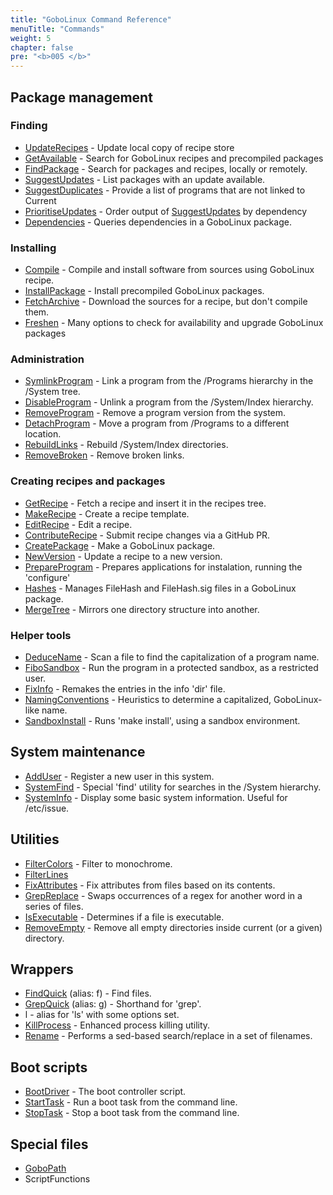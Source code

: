 ```yaml
---
title: "GoboLinux Command Reference"
menuTitle: "Commands"
weight: 5
chapter: false
pre: "<b>005 </b>"
---
```


## Package management

### Finding

-   [UpdateRecipes](UpdateRecipes) - Update local copy of recipe store
-   [GetAvailable](GetAvailable) - Search for GoboLinux recipes and precompiled
    packages
-   [FindPackage](FindPackage) - Search for packages and recipes, locally or
    remotely.
-   [SuggestUpdates](SuggestUpdates) - List packages with an update available.
-   [SuggestDuplicates](SuggestDuplicates) - Provide a list of programs that are
    not linked to Current
-   [PrioritiseUpdates](PrioritiseUpdates) - Order output of
    [SuggestUpdates](SuggestUpdates) by dependency
-   [Dependencies](Dependencies) - Queries dependencies in a GoboLinux package.

### Installing

-   [Compile](Compile) - Compile and install software from sources using
    GoboLinux recipe.
-   [InstallPackage](InstallPackage) - Install precompiled GoboLinux packages.
-   [FetchArchive](FetchArchive) - Download the sources for a recipe, but don't
    compile them.
-   [Freshen](Freshen) - Many options to check for availability and upgrade
    GoboLinux packages

### Administration

-   [SymlinkProgram](SymlinkProgram) - Link a program from the /Programs
    hierarchy in the /System tree.
-   [DisableProgram](DisableProgram) - Unlink a program from the /System/Index
    hierarchy.
-   [RemoveProgram](RemoveProgram) - Remove a program version from the system.
-   [DetachProgram](DetachProgram) - Move a program from /Programs to a
    different location.
-   [RebuildLinks](RebuildLinks) - Rebuild /System/Index directories.
-   [RemoveBroken](RemoveBroken) - Remove broken links.

### Creating recipes and packages

-   [GetRecipe](GetRecipe) - Fetch a recipe and insert it in the recipes tree.
-   [MakeRecipe](MakeRecipe) - Create a recipe template.
-   [EditRecipe](EditRecipe) - Edit a recipe.
-   [ContributeRecipe](ContributeRecipe) - Submit recipe changes via a GitHub
    PR.
-   [CreatePackage](CreatePackage) - Make a GoboLinux package.
-   [NewVersion](NewVersion) - Update a recipe to a new version.
-   [PrepareProgram](PrepareProgram) - Prepares applications for instalation,
    running the 'configure'
-   [Hashes](Hashes) - Manages FileHash and FileHash.sig files in a GoboLinux
    package.
-   [MergeTree](MergeTree) - Mirrors one directory structure into another.

### Helper tools

-   [DeduceName](DeduceName) - Scan a file to find the capitalization of a
    program name.
-   [FiboSandbox](FiboSandbox) - Run the program in a protected sandbox, as a
    restricted user.
-   [FixInfo](FixInfo) - Remakes the entries in the info 'dir' file.
-   [NamingConventions](NamingConventions) - Heuristics to determine a
    capitalized, GoboLinux-like name.
-   [SandboxInstall](SandboxInstall) - Runs 'make install', using a sandbox
    environment.

## System maintenance

-   [AddUser](AddUser) - Register a new user in this system.
-   [SystemFind](SystemFind) - Special 'find' utility for searches in the
    /System hierarchy.
-   [SystemInfo](SystemInfo) - Display some basic system information. Useful for
    /etc/issue.

## Utilities

-   [FilterColors](FilterColors) - Filter to monochrome.
-   [FilterLines](FilterLines)
-   [FixAttributes](FixAttributes) - Fix attributes from files based on its
    contents.
-   [GrepReplace](GrepReplace) - Swaps occurrences of a regex for another word
    in a series of files.
-   [IsExecutable](IsExecutable) - Determines if a file is executable.
-   [RemoveEmpty](RemoveEmpty) - Remove all empty directories inside current (or
    a given) directory.

## Wrappers

-   [FindQuick](FindQuick) (alias: f) - Find files.
-   [GrepQuick](GrepQuick) (alias: g) - Shorthand for 'grep'.
-   l - alias for 'ls' with some options set.
-   [KillProcess](KillProcess) - Enhanced process killing utility.
-   [Rename](Rename) - Performs a sed-based search/replace in a set of
    filenames.

## Boot scripts

-   [BootDriver](BootDriver) - The boot controller script.
-   [StartTask](StartTask) - Run a boot task from the command line.
-   [StopTask](StopTask) - Stop a boot task from the command line.

## Special files

-   [GoboPath](GoboPath)
-   ScriptFunctions
